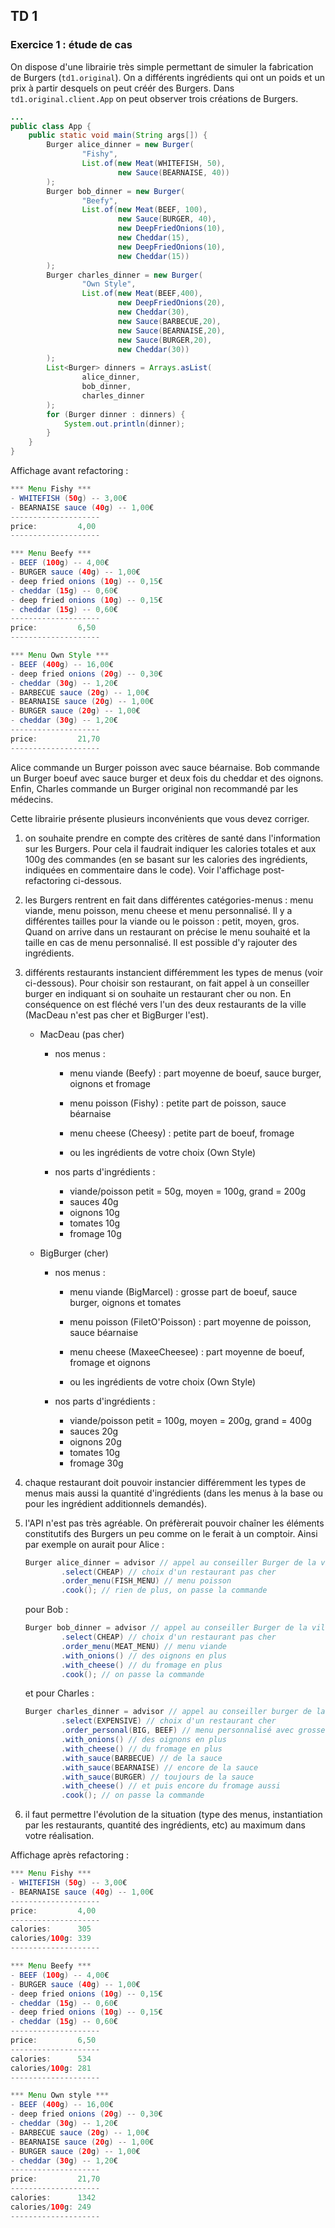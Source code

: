 ## TD 1

### Exercice 1 : étude de cas

On dispose d'une librairie très simple permettant de simuler la fabrication de Burgers (```td1.original```). On a différents ingrédients qui ont un poids et un prix à partir desquels on peut créér des Burgers. Dans ```td1.original.client.App``` on peut observer trois créations de Burgers.

```java
...
public class App {
    public static void main(String args[]) {
        Burger alice_dinner = new Burger(
                "Fishy",
                List.of(new Meat(WHITEFISH, 50),
                        new Sauce(BEARNAISE, 40))
        );
        Burger bob_dinner = new Burger(
                "Beefy",
                List.of(new Meat(BEEF, 100),
                        new Sauce(BURGER, 40),
                        new DeepFriedOnions(10),
                        new Cheddar(15),
                        new DeepFriedOnions(10),
                        new Cheddar(15))
        );
        Burger charles_dinner = new Burger(
                "Own Style",
                List.of(new Meat(BEEF,400),
                        new DeepFriedOnions(20),
                        new Cheddar(30),
                        new Sauce(BARBECUE,20),
                        new Sauce(BEARNAISE,20),
                        new Sauce(BURGER,20),
                        new Cheddar(30))
        );
        List<Burger> dinners = Arrays.asList(
                alice_dinner,
                bob_dinner,
                charles_dinner
        );
        for (Burger dinner : dinners) {
            System.out.println(dinner);
        }
    }
}
```

Affichage avant refactoring :

```java
*** Menu Fishy ***
- WHITEFISH (50g) -- 3,00€
- BEARNAISE sauce (40g) -- 1,00€
--------------------
price:         4,00
--------------------

*** Menu Beefy ***
- BEEF (100g) -- 4,00€
- BURGER sauce (40g) -- 1,00€
- deep fried onions (10g) -- 0,15€
- cheddar (15g) -- 0,60€
- deep fried onions (10g) -- 0,15€
- cheddar (15g) -- 0,60€
--------------------
price:         6,50
--------------------

*** Menu Own Style ***
- BEEF (400g) -- 16,00€
- deep fried onions (20g) -- 0,30€
- cheddar (30g) -- 1,20€
- BARBECUE sauce (20g) -- 1,00€
- BEARNAISE sauce (20g) -- 1,00€
- BURGER sauce (20g) -- 1,00€
- cheddar (30g) -- 1,20€
--------------------
price:         21,70
--------------------
```

Alice commande un Burger poisson avec sauce béarnaise.
Bob commande un Burger boeuf avec sauce burger et deux fois du cheddar et des oignons.
Enfin, Charles commande un Burger original non recommandé par les médecins.

Cette librairie présente plusieurs inconvénients que vous devez corriger.

1. on souhaite prendre en compte des critères de santé dans l'information sur les Burgers. Pour cela il faudrait indiquer les calories totales et aux 100g des commandes (en se basant sur les calories des ingrédients, indiquées en commentaire dans le code). Voir l'affichage post-refactoring ci-dessous.

2. les Burgers rentrent en fait dans différentes catégories-menus : menu viande, menu poisson, menu cheese et menu personnalisé. Il y a différentes tailles pour la viande ou le poisson : petit, moyen, gros. Quand on arrive dans un restaurant on précise le menu souhaité et la taille en cas de menu personnalisé. Il est possible d'y rajouter des ingrédients.

3. différents restaurants instancient différemment les types de menus (voir ci-dessous). Pour choisir son restaurant, on fait appel à un conseiller burger en indiquant si on souhaite un restaurant cher ou non. En conséquence on est fléché vers l'un des deux restaurants de la ville (MacDeau n'est pas cher et BigBurger l'est).

    - MacDeau (pas cher)

        - nos menus :

            - menu viande (Beefy) : part moyenne de boeuf, sauce burger, oignons et fromage
            - menu poisson (Fishy) : petite part de poisson, sauce béarnaise
            - menu cheese (Cheesy) : petite part de boeuf, fromage
  
          - ou les ingrédients de votre choix (Own Style)

        - nos parts d'ingrédients :

            - viande/poisson petit = 50g, moyen = 100g, grand = 200g
            - sauces 40g
            - oignons 10g
            - tomates 10g
            - fromage 10g

    - BigBurger (cher)

        - nos menus :

          - menu viande (BigMarcel) : grosse part de boeuf, sauce burger, oignons et tomates
    
          - menu poisson (FiletO'Poisson) : part moyenne de poisson, sauce béarnaise 

          - menu cheese (MaxeeCheesee) : part moyenne de boeuf, fromage et oignons

          - ou les ingrédients de votre choix (Own Style)

        - nos parts d'ingrédients :

            - viande/poisson petit = 100g, moyen = 200g, grand = 400g
            - sauces 20g
            - oignons 20g
            - tomates 10g
            - fromage 30g

4. chaque restaurant doit pouvoir instancier différemment les types de menus mais aussi la quantité d'ingrédients (dans les menus à la base ou pour les ingrédient additionnels demandés).

5. l'API n'est pas très agréable. On préfèrerait pouvoir chaîner les éléments constitutifs des Burgers un peu comme on le ferait à un comptoir. Ainsi par exemple on aurait pour Alice :

    ```java
    Burger alice_dinner = advisor // appel au conseiller Burger de la ville
            .select(CHEAP) // choix d'un restaurant pas cher
            .order_menu(FISH_MENU) // menu poisson
            .cook(); // rien de plus, on passe la commande
    ```

    pour Bob :

    ```java
    Burger bob_dinner = advisor // appel au conseiller Burger de la ville
            .select(CHEAP) // choix d'un restaurant pas cher
            .order_menu(MEAT_MENU) // menu viande
            .with_onions() // des oignons en plus
            .with_cheese() // du fromage en plus
            .cook(); // on passe la commande
    ```

    et pour Charles :

    ```java
    Burger charles_dinner = advisor // appel au conseiller burger de la ville
            .select(EXPENSIVE) // choix d'un restaurant cher
            .order_personal(BIG, BEEF) // menu personnalisé avec grosse part de boeuf
            .with_onions() // des oignons en plus
            .with_cheese() // du fromage en plus
            .with_sauce(BARBECUE) // de la sauce
            .with_sauce(BEARNAISE) // encore de la sauce
            .with_sauce(BURGER) // toujours de la sauce
            .with_cheese() // et puis encore du fromage aussi
            .cook(); // on passe la commande
    ```

6. il faut permettre l'évolution de la situation (type des menus, instantiation par les restaurants, quantité des ingrédients, etc) au maximum dans votre réalisation.

Affichage après refactoring :

```java
*** Menu Fishy ***
- WHITEFISH (50g) -- 3,00€
- BEARNAISE sauce (40g) -- 1,00€
--------------------
price:         4,00
--------------------
calories:      305
calories/100g: 339
--------------------

*** Menu Beefy ***
- BEEF (100g) -- 4,00€
- BURGER sauce (40g) -- 1,00€
- deep fried onions (10g) -- 0,15€
- cheddar (15g) -- 0,60€
- deep fried onions (10g) -- 0,15€
- cheddar (15g) -- 0,60€
--------------------
price:         6,50
--------------------
calories:      534
calories/100g: 281
--------------------

*** Menu Own style ***
- BEEF (400g) -- 16,00€
- deep fried onions (20g) -- 0,30€
- cheddar (30g) -- 1,20€
- BARBECUE sauce (20g) -- 1,00€
- BEARNAISE sauce (20g) -- 1,00€
- BURGER sauce (20g) -- 1,00€
- cheddar (30g) -- 1,20€
--------------------
price:         21,70
--------------------
calories:      1342
calories/100g: 249
--------------------
```
